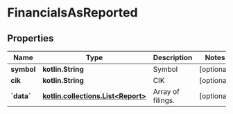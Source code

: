 
# FinancialsAsReported

## Properties
Name | Type | Description | Notes
------------ | ------------- | ------------- | -------------
**symbol** | **kotlin.String** | Symbol |  [optional]
**cik** | **kotlin.String** | CIK |  [optional]
**&#x60;data&#x60;** | [**kotlin.collections.List&lt;Report&gt;**](Report.md) | Array of filings. |  [optional]



